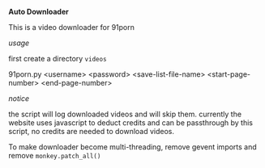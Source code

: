 **Auto Downloader**

This is a video downloader for 91porn

*usage*

first create a directory `videos`

91porn.py &lt;username&gt; &lt;password&gt; &lt;save-list-file-name&gt; &lt;start-page-number&gt; &lt;end-page-number&gt;

*notice*

the script will log downloaded videos and will skip them.
currently the website uses javascript to deduct credits and can be passthrough by this script, no credits are needed to download videos.

To make downloader become multi-threading, remove gevent imports and remove `monkey.patch_all()`
